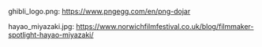 ghibli_logo.png:
https://www.pngegg.com/en/png-dojar


hayao_miyazaki.jpg:
https://www.norwichfilmfestival.co.uk/blog/filmmaker-spotlight-hayao-miyazaki/